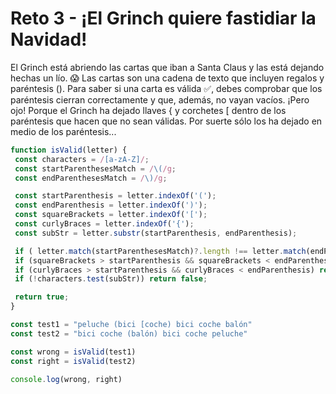 # Reto 3 - ¡El Grinch quiere fastidiar la Navidad!

El Grinch está abriendo las cartas que iban a Santa Claus y las está dejando hechas un lío. 😱
Las cartas son una cadena de texto que incluyen regalos y paréntesis ().
Para saber si una carta es válida ✅, debes comprobar que los paréntesis cierran correctamente y que, además, no vayan vacíos.
¡Pero ojo! Porque el Grinch ha dejado llaves { y corchetes [ dentro de los paréntesis que hacen que no sean válidas.
 Por suerte sólo los ha dejado en medio de los paréntesis...

 ```jsx harmony
function isValid(letter) {
  const characters = /[a-zA-Z]/;
  const startParenthesesMatch = /\(/g;
  const endParenthesesMatch = /\)/g;

  const startParenthesis = letter.indexOf('(');
  const endParenthesis = letter.indexOf(')');
  const squareBrackets = letter.indexOf('[');
  const curlyBraces = letter.indexOf('{');
  const subStr = letter.substr(startParenthesis, endParenthesis);

  if ( letter.match(startParenthesesMatch)?.length !== letter.match(endParenthesesMatch)?.length ) return false;
  if (squareBrackets > startParenthesis && squareBrackets < endParenthesis) return false;
  if (curlyBraces > startParenthesis && curlyBraces < endParenthesis) return false;
  if (!characters.test(subStr)) return false;

  return true;
}

const test1 = "peluche (bici [coche) bici coche balón"
const test2 = "bici coche (balón) bici coche peluche"

const wrong = isValid(test1)
const right = isValid(test2)

console.log(wrong, right)
```